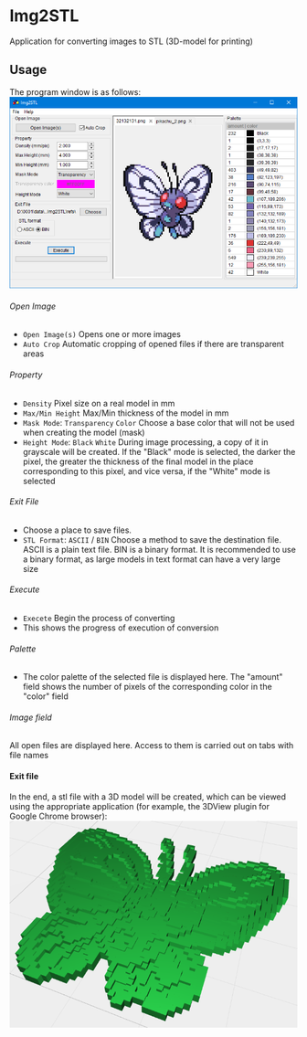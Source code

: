 # Img2STL

Application for converting images to STL (3D-model for printing)

## Usage
The program window is as follows:
![img](res/main_frame.png)

###### Open Image
 * `Open Image(s)` Opens one or more images
 * `Auto Crop` Automatic cropping of opened files
 if there are transparent areas

###### Property
 * `Density` Pixel size on a real model in mm
 * `Max/Min Height` Max/Min thickness of the model in mm
 * `Mask Mode`: `Transparency` `Color` Choose a base color that will not be
 used when creating the model (mask)
 * `Height Mode`: `Black` `White` During image processing, a copy of it in
 grayscale will be created. If the "Black" mode is selected, the darker the
 pixel, the greater the thickness of the final model in the place corresponding
 to this pixel, and vice versa, if the "White" mode is selected

###### Exit File
 * Choose a place to save files.
 * `STL Format`: `ASCII` / `BIN` Choose a method to save the destination file.
ASCII is a plain text file. BIN is a binary format. It is recommended to use
a binary format, as large models in text format can have a very large size

###### Execute
 * `Execete` Begin the process of converting
 * This shows the progress of execution of conversion

###### Palette
 * The color palette of the selected file is displayed here. The "amount" field
 shows the number of pixels of the corresponding color in the "color" field

###### Image field
All open files are displayed here. Access to them is carried out on tabs with
file names

#### Exit file
In the end, a stl file with a 3D model will be created, which can be viewed
using the appropriate application (for example, the 3DView plugin for Google
Chrome browser):
![img](res/example.png)


[latest_release]: https://github.com/baskiton/Img2STL/releases/latest
